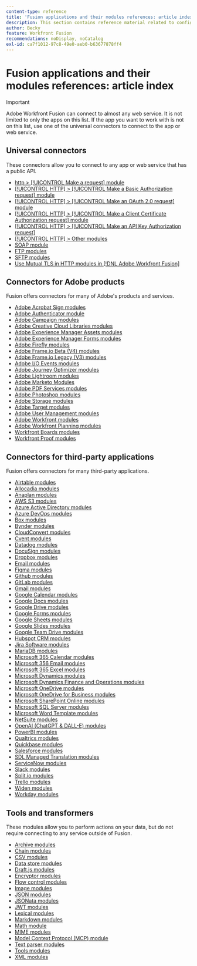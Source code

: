 ```yaml
---
content-type: reference
title: 'Fusion applications and their modules references: article index'
description: This section contains reference material related to configuring specific modules in Adobe Workfront Fusion.
author: Becky
feature: Workfront Fusion
recommendations: noDisplay, noCatalog
exl-id: ca7f1012-97c8-49e0-aeb0-b63677878ff4
---
```

# Fusion applications and their modules references: article index

>[!IMPORTANT]
>
>Adobe Workfront Fusion can connect to almost any web service. It is not limited to only the apps on this list. If the app you want to work with is not on this list, use one of the universal connectors to connect to the app or web service.

## Universal connectors

These connectors allow you to connect to any app or web service that has a public API. 

* [http > [!UICONTROL Make a request] module](/help/workfront-fusion/references/apps-and-modules/universal-connectors/http-module-make-a-request.md)
* [[!UICONTROL HTTP] > [!UICONTROL Make a Basic Authorization request] module](/help/workfront-fusion/references/apps-and-modules/universal-connectors/http-module-make-a-basic-auth-request.md)
* [[!UICONTROL HTTP] > [!UICONTROL Make an OAuth 2.0 request] module](/help/workfront-fusion/references/apps-and-modules/universal-connectors/http-module-make-an-oauth-2-request.md)
* [[!UICONTROL HTTP] > [!UICONTROL Make a Client Certificate Authorization request] module](/help/workfront-fusion/references/apps-and-modules/universal-connectors/http-module-make-a-client-cert-auth-request.md)
* [[!UICONTROL HTTP] > [!UICONTROL Make an API Key Authorization request]](/help/workfront-fusion/references/apps-and-modules/universal-connectors/http-module-make-an-api-key-auth-request.md)
* [[!UICONTROL HTTP] > Other modules](/help/workfront-fusion/references/apps-and-modules/universal-connectors/http-modules.md)
* [SOAP module](/help/workfront-fusion/references/apps-and-modules/universal-connectors/soap-module.md)
* [FTP modules](/help/workfront-fusion/references/apps-and-modules/universal-connectors/ftp-modules.md)
* [SFTP modules](/help/workfront-fusion/references/apps-and-modules/universal-connectors/sftp.md)
* [Use Mutual TLS in HTTP modules in [!DNL Adobe Workfront Fusion]](/help/workfront-fusion/references/apps-and-modules/universal-connectors/use-mtls-in-http-modules.md)

## Connectors for Adobe products

Fusion offers connectors for many of Adobe's products and services.

* [Adobe Acrobat Sign modules](/help/workfront-fusion/references/apps-and-modules/adobe-connectors/adobe-sign-modules.md)
* [Adobe Authenticator module](/help/workfront-fusion/references/apps-and-modules/adobe-connectors/adobe-authenticator-modules.md)
* [Adobe Campaign modules](/help/workfront-fusion/references/apps-and-modules/adobe-connectors/adobe-campaign-classic-connector.md)
* [Adobe Creative Cloud Libraries modules](/help/workfront-fusion/references/apps-and-modules/adobe-connectors/creative-cloud-libraries-modules.md)
* [Adobe Experience Manager Assets modules](/help/workfront-fusion/references/apps-and-modules/adobe-connectors/aem-assets-modules.md)
* [Adobe Experience Manager Forms modules](/help/workfront-fusion/references/apps-and-modules/adobe-connectors/aem-forms-modules.md)
* [Adobe Firefly modules](/help/workfront-fusion/references/apps-and-modules/adobe-connectors/adobe-firefly-modules.md)
* [Adobe Frame.io Beta (V4) modules](/help/workfront-fusion/references/apps-and-modules/adobe-connectors/frame-io-modules.md)
* [Adobe Frame.io Legacy (V3) modules](/help/workfront-fusion/references/apps-and-modules/adobe-connectors/frame-io-modules.md)
* [Adobe I/O Events modules](/help/workfront-fusion/references/apps-and-modules/adobe-connectors/adobe-io-events-modules.md)
* [Adobe Journey Optimizer modules](/help/workfront-fusion/references/apps-and-modules/adobe-connectors/adobe-journey-optimizer-modules.md)
* [Adobe Lightroom modules](/help/workfront-fusion/references/apps-and-modules/adobe-connectors/adobe-lightroom-modules.md)
* [Adobe Marketo Modules](/help/workfront-fusion/references/apps-and-modules/adobe-connectors/adobe-marketo-modules.md)
* [Adobe PDF Services modules](/help/workfront-fusion/references/apps-and-modules/adobe-connectors/pdf-modules.md)
* [Adobe Photoshop modules](/help/workfront-fusion/references/apps-and-modules/adobe-connectors/adobe-photoshop-modules.md)
* [Adobe Storage modules](/help/workfront-fusion/references/apps-and-modules/adobe-connectors/adobe-storage-modules.md)
* [Adobe Target modules](/help/workfront-fusion/references/apps-and-modules/adobe-connectors/adobe-target-modules.md)
* [Adobe User Management modules](/help/workfront-fusion/references/apps-and-modules/adobe-connectors/adobe-user-management-modules.md)
* [Adobe Workfront modules](/help/workfront-fusion/references/apps-and-modules/adobe-connectors/workfront-modules.md)
* [Adobe Workfront Planning modules](/help/workfront-fusion/references/apps-and-modules/adobe-connectors/workfront-planning-modules.md)
* [Workfront Boards modules](/help/workfront-fusion/references/apps-and-modules/adobe-connectors/workfront-boards-modules.md)
* [Workfront Proof modules](/help/workfront-fusion/references/apps-and-modules/adobe-connectors/workfront-proof-modules.md)

## Connectors for third-party applications

Fusion offers connectors for many third-party applications.

* [Airtable modules](/help/workfront-fusion/references/apps-and-modules/third-party-connectors/airtable-modules.md)
* [Allocadia modules](/help/workfront-fusion/references/apps-and-modules/third-party-connectors/allocadia-modules.md)
* [Anaplan modules](/help/workfront-fusion/references/apps-and-modules/third-party-connectors/anaplan-modules.md)
* [AWS S3 modules](/help/workfront-fusion/references/apps-and-modules/third-party-connectors/aws-s3-modules.md)
* [Azure Active Directory modules](/help/workfront-fusion/references/apps-and-modules/third-party-connectors/azure-ad-modules.md)
* [Azure DevOps modules](/help/workfront-fusion/references/apps-and-modules/third-party-connectors/azure-dev-ops.md)
* [Box modules](/help/workfront-fusion/references/apps-and-modules/third-party-connectors/box-modules.md)
* [Bynder modules](/help/workfront-fusion/references/apps-and-modules/third-party-connectors/bynder-modules.md)
* [CloudConvert modules](/help/workfront-fusion/references/apps-and-modules/third-party-connectors/cloud-convert-modules.md)
* [Cvent modules](/help/workfront-fusion/references/apps-and-modules/third-party-connectors/cvent-modules.md)
* [Datadog modules](/help/workfront-fusion/references/apps-and-modules/third-party-connectors/datadog-modules.md)
* [DocuSign modules](/help/workfront-fusion/references/apps-and-modules/third-party-connectors/docusign-modules.md)
* [Dropbox modules](/help/workfront-fusion/references/apps-and-modules/third-party-connectors/dropbox-modules.md)
* [Email modules](/help/workfront-fusion/references/apps-and-modules/third-party-connectors/email-modules.md)
* [Figma modules](/help/workfront-fusion/references/apps-and-modules/third-party-connectors/figma-modules.md)
* [Github modules](/help/workfront-fusion/references/apps-and-modules/third-party-connectors/github.md)
* [GitLab modules](/help/workfront-fusion/references/apps-and-modules/third-party-connectors/gitlab-modules.md)
* [Gmail modules](/help/workfront-fusion/references/apps-and-modules/third-party-connectors/gmail-modules.md)
* [Google Calendar modules](/help/workfront-fusion/references/apps-and-modules/third-party-connectors/google-calendar-modules.md)
* [Google Docs modules](/help/workfront-fusion/references/apps-and-modules/third-party-connectors/google-docs-modules.md)
* [Google Drive modules](/help/workfront-fusion/references/apps-and-modules/third-party-connectors/google-drive-modules.md)
* [Google Forms modules](/help/workfront-fusion/references/apps-and-modules/third-party-connectors/google-forms-modules.md)
* [Google Sheets modules](/help/workfront-fusion/references/apps-and-modules/third-party-connectors/google-sheets-modules.md)
* [Google Slides modules](/help/workfront-fusion/references/apps-and-modules/third-party-connectors/google-slides-modules.md)
* [Google Team Drive modules](/help/workfront-fusion/references/apps-and-modules/third-party-connectors/google-team-drive-modules.md)
* [Hubspot CRM modules](/help/workfront-fusion/references/apps-and-modules/third-party-connectors/hubspot-crm-modules.md)
* [Jira Software modules](/help/workfront-fusion/references/apps-and-modules/third-party-connectors/jira-software-modules.md)
* [MariaDB modules](/help/workfront-fusion/references/apps-and-modules/third-party-connectors/mariadb-modules.md)
* [Microsoft 365 Calendar modules](/help/workfront-fusion/references/apps-and-modules/third-party-connectors/microsoft-365-calendar-modules.md)
* [Microsoft 356 Email modules](/help/workfront-fusion/references/apps-and-modules/third-party-connectors/microsoft-365-email-modules.md)
* [Microsoft 365 Excel modules](/help/workfront-fusion/references/apps-and-modules/third-party-connectors/microsoft-365-excel-modules.md)
* [Microsoft Dynamics modules](/help/workfront-fusion/references/apps-and-modules/third-party-connectors/microsoft-dynamics-365-modules.md)
* [Microsoft Dynamics Finance and Operations modules](/help/workfront-fusion/references/apps-and-modules/third-party-connectors/dynamics-finance-operations-modules.md)
* [Microsoft OneDrive modules](/help/workfront-fusion/references/apps-and-modules/third-party-connectors/microsoft-onedrive-modules.md)
* [Microsoft OneDrive for Business modules](/help/workfront-fusion/references/apps-and-modules/third-party-connectors/microsoft-onedrive-for-business-modules.md)
* [Microsoft SharePoint Online modules](/help/workfront-fusion/references/apps-and-modules/third-party-connectors/sharepoint-modules.md)
* [Microsoft SQL Server modules](/help/workfront-fusion/references/apps-and-modules/third-party-connectors/microsoft-sql-server-modules.md)
* [Microsoft Word Template modules](/help/workfront-fusion/references/apps-and-modules/third-party-connectors/microsoft-word-templates-modules.md)
* [NetSuite modules](/help/workfront-fusion/references/apps-and-modules/third-party-connectors/netsuite.md)
* [OpenAI (ChatGPT & DALL-E) modules](/help/workfront-fusion/references/apps-and-modules/third-party-connectors/openai-chatgpt-modules.md)
* [PowerBI modules](/help/workfront-fusion/references/apps-and-modules/third-party-connectors/powerbi-modules.md)
* [Qualtrics modules](/help/workfront-fusion/references/apps-and-modules/third-party-connectors/qualtrics-modules.md)
* [Quickbase modules](/help/workfront-fusion/references/apps-and-modules/third-party-connectors/quickbase-modules.md)
* [Salesforce modules](/help/workfront-fusion/references/apps-and-modules/third-party-connectors/salesforce-modules.md)
* [SDL Managed Translation modules](/help/workfront-fusion/references/apps-and-modules/third-party-connectors/sdl-managed-translation-modules.md)
* [ServiceNow modules](/help/workfront-fusion/references/apps-and-modules/third-party-connectors/servicenow-modules.md)
* [Slack modules](/help/workfront-fusion/references/apps-and-modules/third-party-connectors/slack-modules.md)
* [Split.io modules](/help/workfront-fusion/references/apps-and-modules/third-party-connectors/split-io-modules.md)
* [Trello modules](/help/workfront-fusion/references/apps-and-modules/third-party-connectors/trello-modules.md)
* [Widen modules](/help/workfront-fusion/references/apps-and-modules/third-party-connectors/widen-modules.md)
* [Workday modules](/help/workfront-fusion/references/apps-and-modules/third-party-connectors/workday-modules.md)


## Tools and transformers

These modules allow you to perform actions on your data, but do not require connecting to any service outside of Fusion.

* [Archive modules](/help/workfront-fusion/references/apps-and-modules/tools-and-transformers/archive-modules.md)
* [Chain modules](/help/workfront-fusion/references/apps-and-modules/tools-and-transformers/chain-modules.md)
* [CSV modules](/help/workfront-fusion/references/apps-and-modules/tools-and-transformers/csv.md)
* [Data store modules](/help/workfront-fusion/references/apps-and-modules/tools-and-transformers/data-store-modules.md)
* [Draft.js modules](/help/workfront-fusion/references/apps-and-modules/tools-and-transformers/draft-js-modules.md)
* [Encryptor modules](/help/workfront-fusion/references/apps-and-modules/tools-and-transformers/encryptor-modules.md)
* [Flow control modules](/help/workfront-fusion/references/apps-and-modules/tools-and-transformers/flow-control.md)
* [Image modules](/help/workfront-fusion/references/apps-and-modules/tools-and-transformers/image-module.md)
* [JSON modules](/help/workfront-fusion/references/apps-and-modules/tools-and-transformers/json-modules.md)
* [JSONata modules](/help/workfront-fusion/references/apps-and-modules/tools-and-transformers/jsonata-module.md)
* [JWT modules](/help/workfront-fusion/references/apps-and-modules/tools-and-transformers/jwt-modules.md)
* [Lexical modules](/help/workfront-fusion/references/apps-and-modules/tools-and-transformers/lexical-modules.md)
* [Markdown modules](/help/workfront-fusion/references/apps-and-modules/tools-and-transformers/markdown-modules.md)
* [Math module](/help/workfront-fusion/references/apps-and-modules/tools-and-transformers/math-module.md)
* [MIME modules](/help/workfront-fusion/references/apps-and-modules/tools-and-transformers/mime.md)
* [Model Context Protocol (MCP) module](/help/workfront-fusion/references/apps-and-modules/tools-and-transformers/model-context-protocol-mcp-connector.md)
* [Text parser modules](/help/workfront-fusion/references/apps-and-modules/tools-and-transformers/text-parser.md)
* [Tools modules](/help/workfront-fusion/references/apps-and-modules/tools-and-transformers/tools-modules.md)
* [XML modules](/help/workfront-fusion/references/apps-and-modules/tools-and-transformers/xml-modules.md)
